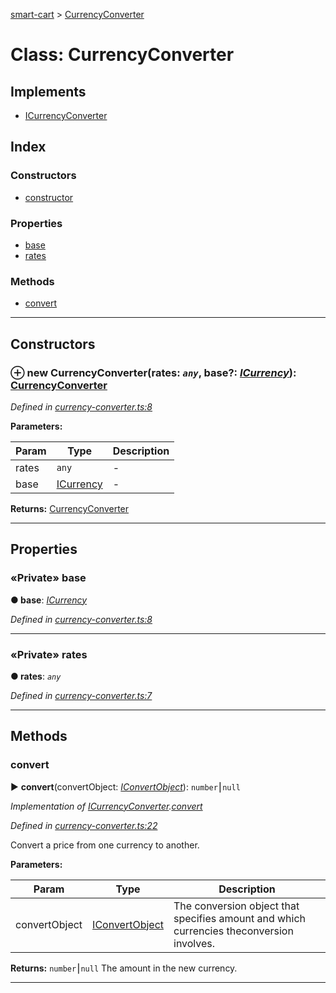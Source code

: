 [smart-cart](../README.md) > [CurrencyConverter](../classes/currencyconverter.md)



# Class: CurrencyConverter

## Implements

* [ICurrencyConverter](../interfaces/icurrencyconverter.md)

## Index

### Constructors

* [constructor](currencyconverter.md#constructor)


### Properties

* [base](currencyconverter.md#base)
* [rates](currencyconverter.md#rates)


### Methods

* [convert](currencyconverter.md#convert)



---
## Constructors
<a id="constructor"></a>


### ⊕ **new CurrencyConverter**(rates: *`any`*, base?: *[ICurrency](../interfaces/icurrency.md)*): [CurrencyConverter](currencyconverter.md)


*Defined in [currency-converter.ts:8](https://github.com/FlareMind/smart-cart/blob/a83b470/src/currency-converter.ts#L8)*



**Parameters:**

| Param | Type | Description |
| ------ | ------ | ------ |
| rates | `any`   |  - |
| base | [ICurrency](../interfaces/icurrency.md)   |  - |





**Returns:** [CurrencyConverter](currencyconverter.md)

---


## Properties
<a id="base"></a>

### «Private» base

**●  base**:  *[ICurrency](../interfaces/icurrency.md)* 

*Defined in [currency-converter.ts:8](https://github.com/FlareMind/smart-cart/blob/a83b470/src/currency-converter.ts#L8)*





___

<a id="rates"></a>

### «Private» rates

**●  rates**:  *`any`* 

*Defined in [currency-converter.ts:7](https://github.com/FlareMind/smart-cart/blob/a83b470/src/currency-converter.ts#L7)*





___


## Methods
<a id="convert"></a>

###  convert

► **convert**(convertObject: *[IConvertObject](../interfaces/iconvertobject.md)*): `number`⎮`null`



*Implementation of [ICurrencyConverter](../interfaces/icurrencyconverter.md).[convert](../interfaces/icurrencyconverter.md#convert)*

*Defined in [currency-converter.ts:22](https://github.com/FlareMind/smart-cart/blob/a83b470/src/currency-converter.ts#L22)*



Convert a price from one currency to another.


**Parameters:**

| Param | Type | Description |
| ------ | ------ | ------ |
| convertObject | [IConvertObject](../interfaces/iconvertobject.md)   |  The conversion object that specifies amount and which currencies theconversion involves. |





**Returns:** `number`⎮`null`
The amount in the new currency.






___


